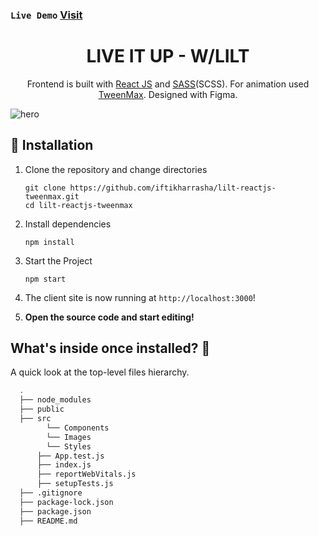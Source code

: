 ### `Live Demo` [Visit](https://lilt.netlify.app/)

<h1 align="center">
  LIVE IT UP - W/LILT
</h1>

<p align="center">
  Frontend is built with <a href="https://reactjs.org/" target="_blank">React JS</a> and <a href="https://sass-lang.com/" target="_blank">SASS</a>(SCSS). For animation used <a href="https://greensock.com/docs/v2/TweenMax" target="_blank">TweenMax</a>. Designed with Figma.
</p>

![hero](https://res.cloudinary.com/peacebusters/image/upload/v1677080004/mystuffs/lilt_c8cb0q.png)

## 🚀 Installation

1.  Clone the repository and change directories

    ```shell
    git clone https://github.com/iftikharrasha/lilt-reactjs-tweenmax.git
    cd lilt-reactjs-tweenmax
    ```

2. Install dependencies

    ```shell
    npm install
    ```

3. Start the Project

    ```shell
    npm start
    ```

4. The client site is now running at `http://localhost:3000`!


5.  **Open the source code and start editing!**


## What's inside once installed? 🧐

A quick look at the top-level files hierarchy.

```sh
  .
  ├── node_modules
  ├── public 
  ├── src
        └── Components
        └── Images
        └── Styles
      ├── App.test.js
      ├── index.js
      ├── reportWebVitals.js
      ├── setupTests.js
  ├── .gitignore
  ├── package-lock.json
  ├── package.json
  ├── README.md
 ```

